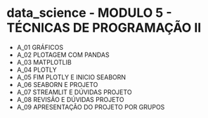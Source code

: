 # data_science - MODULO 5 - TÉCNICAS DE PROGRAMAÇÃO II

- A_01 GRÁFICOS
- A_02 PLOTAGEM COM PANDAS
- A_03 MATPLOTLIB
- A_04 PLOTLY
- A_05 FIM PLOTLY E INICIO SEABORN
- A_06 SEABORN E PROJETO
- A_07 STREAMLIT E DÚVIDAS PROJETO
- A_08 REVISÃO E DÚVIDAS PROJETO
- A_09 APRESENTAÇÃO DO PROJETO POR GRUPOS
